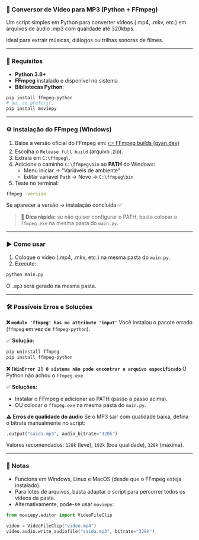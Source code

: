 ### 🎵 Conversor de Vídeo para MP3 (Python + FFmpeg)

Um script simples em Python para converter vídeos (.mp4, .mkv, etc.) em arquivos de áudio .mp3 com qualidade até 320kbps.

Ideal para extrair músicas, diálogos ou trilhas sonoras de filmes.

-----

### 🚀 Requisitos

  - **Python 3.8+**
  - **FFmpeg** instalado e disponível no sistema
  - **Bibliotecas Python**:

<!-- end list -->

```bash
pip install ffmpeg-python
# ou, se preferir,
pip install moviepy
```

-----

### ⚙️ Instalação do FFmpeg (Windows)

1.  Baixe a versão oficial do FFmpeg em: [👉 FFmpeg builds (gyan.dev)](https://www.gyan.dev/ffmpeg/builds/)
2.  Escolha o `Release full build` (arquivo .zip).
3.  Extraia em `C:\ffmpeg\`.
4.  Adicione o caminho `C:\ffmpeg\bin` ao **PATH** do Windows:
      - Menu iniciar → "Variáveis de ambiente"
      - Editar variável `Path` → Novo → `C:\ffmpeg\bin`
5.  Teste no terminal:

<!-- end list -->

```bash
ffmpeg -version
```

Se aparecer a versão → instalação concluída ✅

> **🔹 Dica rápida:** se não quiser configurar o PATH, basta colocar o `ffmpeg.exe` na mesma pasta do `main.py`.

-----

### ▶️ Como usar

1.  Coloque o vídeo (.mp4, .mkv, etc.) na mesma pasta do `main.py`.
2.  Execute:

<!-- end list -->

```bash
python main.py
```

O `.mp3` será gerado na mesma pasta.

-----

### 🛠️ Possíveis Erros e Soluções

**❌ `module 'ffmpeg' has no attribute 'input'`**
Você instalou o pacote errado (`ffmpeg` em vez de `ffmpeg-python`).

✅ **Solução:**

```bash
pip uninstall ffmpeg
pip install ffmpeg-python
```

**❌ `[WinError 2] O sistema não pode encontrar o arquivo especificado`**
O Python não achou o `ffmpeg.exe`.

✅ **Soluções:**

  - Instalar o FFmpeg e adicionar ao PATH (passo a passo acima).
  - OU colocar o `ffmpeg.exe` na mesma pasta do `main.py`.

**⚠️ Erros de qualidade do áudio**
Se o MP3 sair com qualidade baixa, defina o bitrate manualmente no script:

```python
.output("saida.mp3", audio_bitrate="320k")
```

Valores recomendados: `128k` (leve), `192k` (boa qualidade), `320k` (máxima).

-----

### 📌 Notas

  - Funciona em Windows, Linux e MacOS (desde que o FFmpeg esteja instalado).
  - Para lotes de arquivos, basta adaptar o script para percorrer todos os vídeos da pasta.
  - Alternativamente, pode-se usar `moviepy`:

<!-- end list -->

```python
from moviepy.editor import VideoFileClip

video = VideoFileClip("video.mp4")
video.audio.write_audiofile("saida.mp3", bitrate="320k")
```
